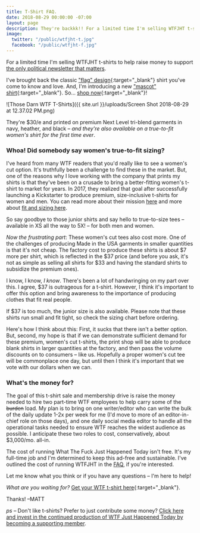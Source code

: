 ```yaml
---
title: T-Shirt FAQ.
date: 2018-08-29 00:00:00 -07:00
layout: page
description: They're backkk!! For a limited time I'm selling WTFJHT t-shirts to help raise money to support the only political newsletter that matters. 
image:
  twitter: "/public/wtfjht-t.jpg"
  facebook: "/public/wtfjht-f.jpg"
---
```


<p class="lead">For a limited time I'm selling WTFJHT t-shirts to help raise money to support <u>the only political newsletter that matters</u>.</p>

I've brought back the classic ["flag" design](https://cottonbureau.com/products/wtf-just-happened-today){:target="_blank"} shirt you've come to know and love. And, I'm introducing a new ["mascot" shirt](https://cottonbureau.com/products/wtf-just-happened-today-mascot){:target="_blank"}. So... [shop now](https://cottonbureau.com/stores/wtf-just-happened-today#/shop){:target="_blank"}!

![Those Darn WTF T-Shirts]({{ site.url }}/uploads/Screen Shot 2018-08-29 at 12.37.02 PM.png)

They're $30/e and printed on premium Next Level tri-blend garments in navy, heather, and black – _and they're also available on a true-to-fit women's shirt for the first time ever_.

### Whoa! Did somebody say women's true-to-fit sizing? 
I've heard from many WTF readers that you'd really like to see a women's cut option. It's truthfully been a challenge to find these in the market. But, one of the reasons why I love working with the company that prints my shirts is that they've been on a crusade to bring a better-fitting women's t-shirt to market for years. In 2017, they realized that goal after successfully launching a Kickstarter to produce premium, size-inclusive t-shirts for women and men. You can read more about their mission [here](https://blank.cottonbureau.com/2017/02/17/better-t-shirts-for-women-and-men-too-say-hello-to-blank-by-cotton-bureau/) and more about [fit and sizing here](https://blank.cottonbureau.com/). 

So say goodbye to those junior shirts and say hello to true-to-size tees – available in XS all the way to 5X! – for both men and women. 

*Now the frustrating part*: These women's cut tees also cost more. One of the challenges of producing Made in the USA garments in smaller quantities is that it's not cheap. The factory cost to produce these shirts is about $7 more per shirt, which is reflected in the $37 price (and before you ask, it's not as simple as selling all shirts for $33 and having the standard shirts to subsidize the premium ones). 

I know, I know, _I know_. There's been a lot of handwringing on my part over this. I agree, $37 is outrageous for a t-shirt. However, I think it's important to offer this option and bring awareness to the importance of producing clothes that fit real people. 

If $37 is too much, the junior size is also available. Please note that these shirts run small and fit tight, so check the sizing chart before ordering.  

Here's how I think about this: First, it sucks that there isn't a better option. But, second, my hope is that if we can demonstrate sufficient demand for these premium, women's cut t-shirts, the print shop will be able to produce blank shirts in larger quantities at the factory, and then pass the volume discounts on to consumers – like us. Hopefully a proper women's cut tee will be commonplace one day, but until then I think it's important that we vote with our dollars when we can.

### What's the money for? 
The goal of this t-shirt sale and membership drive is raise the money needed to hire two part-time WTF employees to help carry some of the <S>burden</s> load. My plan is to bring on one writer/editor who can write the bulk of the daily update 1-2x per week for me (I'd move to more of an editor-in-chief role on those days), and one daily social media editor to handle all the operational tasks needed to ensure WTF reaches the widest audience as possible. I anticipate these two roles to cost, conservatively, about $3,000/mo. all-in.

The cost of running What The Fuck Just Happened Today isn't free. It's my full-time job and I'm determined to keep this ad-free and sustainable. I've outlined the cost of running WTFJHT in the [FAQ](https://whatthefuckjusthappenedtoday.com/faq/), if you're interested.

Let me know what you think or if you have any questions – I'm here to help! 

*What are you waiting for?* [Get your WTF t-shirt here](https://cottonbureau.com/stores/wtf-just-happened-today#/shop){:target="_blank"}.

Thanks!
–MATT

*ps* – Don't like t-shirts? Prefer to just contribute some money? [Click here and invest in the continued production of WTF Just Happened Today by becoming a supporting member](https://whatthefuckjusthappenedtoday.com/membership/).